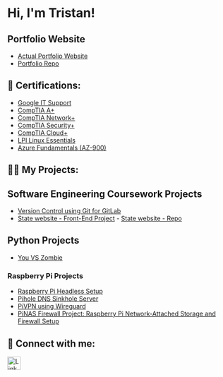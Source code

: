 # Hi, I'm Tristan!

## Portfolio Website

- [Actual Portfolio Website](https://tristanjtate.github.io/PersonalPortfolio/)
- [Portfolio Repo](https://github.com/tristanjtate/PersonalPortfolio)

## 🌱 Certifications:

- [Google IT Support](https://www.credly.com/badges/4f2a8fc2-9221-4923-bd33-4a26b244f44c/public_url)
- [CompTIA A+](https://www.credly.com/badges/ff5a0b42-fb25-45b0-bd90-4bc49af67639/public_url)
- [CompTIA Network+](https://www.credly.com/badges/fa480bb9-eef4-46ee-8862-55c450d13523/public_url)
- [CompTIA Security+](https://www.credly.com/badges/4df6b1d5-6cc1-4926-a6a7-836f9f9299a5/public_url)
- [CompTIA Cloud+](https://www.credly.com/badges/cfac5bc7-6017-423d-a44d-8a1c67fff5e2/public_url)
- [LPI Linux Essentials](https://cs.lpi.org/caf/Xamman/certification/verify/LPI000606555/ytvbkvursn)
- [Azure Fundamentals (AZ-900)](https://learn.microsoft.com/api/credentials/share/en-us/TristanTate-1478/3DE9FA22CEFBD3DE?sharingId=D41652C39C00548A)

## 👨‍💻 My Projects:

## Software Engineering Coursework Projects
- [Version Control using Git for GitLab](https://github.com/tristanjtate/Version-Control-Project)
- [State website - Front-End Project](https://tristanjtate.github.io/stateWebsite/) - [State website - Repo](https://github.com/tristanjtate/stateWebsite)



## Python Projects
- [You VS Zombie](https://github.com/tristanjtate/YouVSZombie)



### Raspberry Pi Projects

- [Raspberry Pi Headless Setup](https://github.com/tristanjtate/RaspPiSetup/blob/main/README.md)
- [Pihole DNS Sinkhole Server](https://github.com/tristanjtate/pihole/blob/main/README.md)
- [PiVPN using Wireguard](https://github.com/tristanjtate/pivpn)
- [PiNAS Firewall Project: Raspberry Pi Network-Attached Storage and Firewall Setup](https://github.com/tristanjtate/pinas)



## 🤳 Connect with me:

<a href="https://linkedin.com/in/tristantate/">
  <img src="https://cdn.jsdelivr.net/npm/simple-icons@v3/icons/linkedin.svg" alt="LinkedIn" width="30" />
</a>

